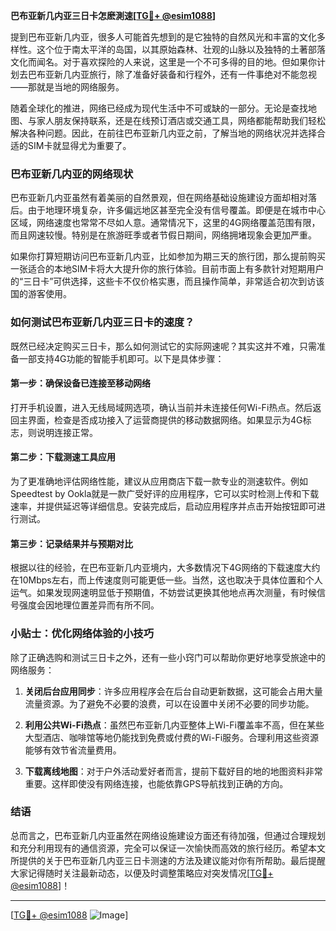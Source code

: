 **巴布亚新几内亚三日卡怎麽測速[[TG💪+ @esim1088](https://t.me/s/esim1088)]**

提到巴布亚新几内亚，很多人可能首先想到的是它独特的自然风光和丰富的文化多样性。这个位于南太平洋的岛国，以其原始森林、壮观的山脉以及独特的土著部落文化而闻名。对于喜欢探险的人来说，这里是一个不可多得的目的地。但如果你计划去巴布亚新几内亚旅行，除了准备好装备和行程外，还有一件事绝对不能忽视——那就是当地的网络服务。

随着全球化的推进，网络已经成为现代生活中不可或缺的一部分。无论是查找地图、与家人朋友保持联系，还是在线预订酒店或交通工具，网络都能帮助我们轻松解决各种问题。因此，在前往巴布亚新几内亚之前，了解当地的网络状况并选择合适的SIM卡就显得尤为重要了。

### 巴布亚新几内亚的网络现状

巴布亚新几内亚虽然有着美丽的自然景观，但在网络基础设施建设方面却相对落后。由于地理环境复杂，许多偏远地区甚至完全没有信号覆盖。即便是在城市中心区域，网络速度也常常不尽如人意。通常情况下，这里的4G网络覆盖范围有限，而且网速较慢。特别是在旅游旺季或者节假日期间，网络拥堵现象会更加严重。

如果你打算短期访问巴布亚新几内亚，比如参加为期三天的旅行团，那么提前购买一张适合的本地SIM卡将大大提升你的旅行体验。目前市面上有多款针对短期用户的“三日卡”可供选择，这些卡不仅价格实惠，而且操作简单，非常适合初次到访该国的游客使用。

### 如何测试巴布亚新几内亚三日卡的速度？

既然已经决定购买三日卡，那么如何测试它的实际网速呢？其实这并不难，只需准备一部支持4G功能的智能手机即可。以下是具体步骤：

#### 第一步：确保设备已连接至移动网络

打开手机设置，进入无线局域网选项，确认当前并未连接任何Wi-Fi热点。然后返回主界面，检查是否成功接入了运营商提供的移动数据网络。如果显示为4G标志，则说明连接正常。

#### 第二步：下载测速工具应用

为了更准确地评估网络性能，建议从应用商店下载一款专业的测速软件。例如Speedtest by Ookla就是一款广受好评的应用程序，它可以实时检测上传和下载速率，并提供延迟等详细信息。安装完成后，启动应用程序并点击开始按钮即可进行测试。

#### 第三步：记录结果并与预期对比

根据以往的经验，在巴布亚新几内亚境内，大多数情况下4G网络的下载速度大约在10Mbps左右，而上传速度则可能更低一些。当然，这也取决于具体位置和个人运气。如果发现网速明显低于预期值，不妨尝试更换其他地点再次测量，有时候信号强度会因地理位置差异而有所不同。

### 小贴士：优化网络体验的小技巧

除了正确选购和测试三日卡之外，还有一些小窍门可以帮助你更好地享受旅途中的网络服务：

1. **关闭后台应用同步**：许多应用程序会在后台自动更新数据，这可能会占用大量流量资源。为了避免不必要的浪费，可以在设置中关闭不必要的同步功能。
   
2. **利用公共Wi-Fi热点**：虽然巴布亚新几内亚整体上Wi-Fi覆盖率不高，但在某些大型酒店、咖啡馆等地仍能找到免费或付费的Wi-Fi服务。合理利用这些资源能够有效节省流量费用。

3. **下载离线地图**：对于户外活动爱好者而言，提前下载好目的地的地图资料非常重要。这样即使没有网络连接，也能依靠GPS导航找到正确的方向。

### 结语

总而言之，巴布亚新几内亚虽然在网络设施建设方面还有待加强，但通过合理规划和充分利用现有的通信资源，完全可以保证一次愉快而高效的旅行经历。希望本文所提供的关于巴布亚新几内亚三日卡测速的方法及建议能对你有所帮助。最后提醒大家记得随时关注最新动态，以便及时调整策略应对突发情况[[TG💪+ @esim1088](https://t.me/s/esim1088)]！

---

[[TG💪+ @esim1088](https://t.me/s/esim1088) ![Image](https://i.postimg.cc/4NQfJmqS/Snipaste-2025-05-13-00-14-12.png)]